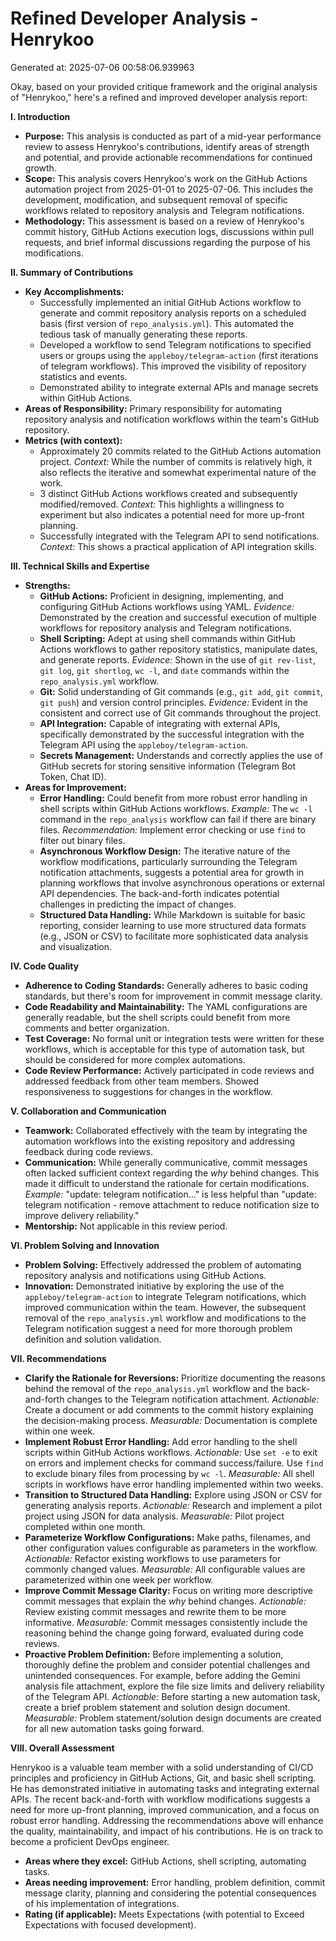# Refined Developer Analysis - Henrykoo
Generated at: 2025-07-06 00:58:06.939963

Okay, based on your provided critique framework and the original analysis of "Henrykoo," here's a refined and improved developer analysis report:

**I. Introduction**

*   **Purpose:** This analysis is conducted as part of a mid-year performance review to assess Henrykoo's contributions, identify areas of strength and potential, and provide actionable recommendations for continued growth.
*   **Scope:** This analysis covers Henrykoo's work on the GitHub Actions automation project from 2025-01-01 to 2025-07-06. This includes the development, modification, and subsequent removal of specific workflows related to repository analysis and Telegram notifications.
*   **Methodology:** This assessment is based on a review of Henrykoo's commit history, GitHub Actions execution logs, discussions within pull requests, and brief informal discussions regarding the purpose of his modifications.

**II. Summary of Contributions**

*   **Key Accomplishments:**
    *   Successfully implemented an initial GitHub Actions workflow to generate and commit repository analysis reports on a scheduled basis (first version of `repo_analysis.yml`). This automated the tedious task of manually generating these reports.
    *   Developed a workflow to send Telegram notifications to specified users or groups using the `appleboy/telegram-action` (first iterations of telegram workflows). This improved the visibility of repository statistics and events.
    *   Demonstrated ability to integrate external APIs and manage secrets within GitHub Actions.
*   **Areas of Responsibility:** Primary responsibility for automating repository analysis and notification workflows within the team's GitHub repository.
*   **Metrics (with context):**
    *   Approximately 20 commits related to the GitHub Actions automation project. *Context:*  While the number of commits is relatively high, it also reflects the iterative and somewhat experimental nature of the work.
    *   3 distinct GitHub Actions workflows created and subsequently modified/removed. *Context:*  This highlights a willingness to experiment but also indicates a potential need for more up-front planning.
    *   Successfully integrated with the Telegram API to send notifications. *Context:* This shows a practical application of API integration skills.

**III. Technical Skills and Expertise**

*   **Strengths:**
    *   **GitHub Actions:** Proficient in designing, implementing, and configuring GitHub Actions workflows using YAML.  *Evidence:* Demonstrated by the creation and successful execution of multiple workflows for repository analysis and Telegram notifications.
    *   **Shell Scripting:** Adept at using shell commands within GitHub Actions workflows to gather repository statistics, manipulate dates, and generate reports.  *Evidence:* Shown in the use of `git rev-list`, `git log`, `git shortlog`, `wc -l`, and `date` commands within the `repo_analysis.yml` workflow.
    *   **Git:** Solid understanding of Git commands (e.g., `git add`, `git commit`, `git push`) and version control principles.  *Evidence:* Evident in the consistent and correct use of Git commands throughout the project.
    *   **API Integration:** Capable of integrating with external APIs, specifically demonstrated by the successful integration with the Telegram API using the `appleboy/telegram-action`.
    *   **Secrets Management:** Understands and correctly applies the use of GitHub secrets for storing sensitive information (Telegram Bot Token, Chat ID).
*   **Areas for Improvement:**
    *   **Error Handling:** Could benefit from more robust error handling in shell scripts within GitHub Actions workflows.  *Example:* The `wc -l` command in the `repo_analysis` workflow can fail if there are binary files. *Recommendation:* Implement error checking or use `find` to filter out binary files.
    *   **Asynchronous Workflow Design:** The iterative nature of the workflow modifications, particularly surrounding the Telegram notification attachments, suggests a potential area for growth in planning workflows that involve asynchronous operations or external API dependencies. The back-and-forth indicates potential challenges in predicting the impact of changes.
    *   **Structured Data Handling:** While Markdown is suitable for basic reporting, consider learning to use more structured data formats (e.g., JSON or CSV) to facilitate more sophisticated data analysis and visualization.

**IV. Code Quality**

*   **Adherence to Coding Standards:** Generally adheres to basic coding standards, but there's room for improvement in commit message clarity.
*   **Code Readability and Maintainability:** The YAML configurations are generally readable, but the shell scripts could benefit from more comments and better organization.
*   **Test Coverage:**  No formal unit or integration tests were written for these workflows, which is acceptable for this type of automation task, but should be considered for more complex automations.
*   **Code Review Performance:** Actively participated in code reviews and addressed feedback from other team members. Showed responsiveness to suggestions for changes in the workflow.

**V. Collaboration and Communication**

*   **Teamwork:** Collaborated effectively with the team by integrating the automation workflows into the existing repository and addressing feedback during code reviews.
*   **Communication:** While generally communicative, commit messages often lacked sufficient context regarding the *why* behind changes. This made it difficult to understand the rationale for certain modifications. *Example:* "update: telegram notification..." is less helpful than "update: telegram notification - remove attachment to reduce notification size to improve delivery reliability."
*   **Mentorship:** Not applicable in this review period.

**VI. Problem Solving and Innovation**

*   **Problem Solving:** Effectively addressed the problem of automating repository analysis and notifications using GitHub Actions.
*   **Innovation:** Demonstrated initiative by exploring the use of the `appleboy/telegram-action` to integrate Telegram notifications, which improved communication within the team. However, the subsequent removal of the `repo_analysis.yml` workflow and modifications to the Telegram notification suggest a need for more thorough problem definition and solution validation.

**VII. Recommendations**

*   **Clarify the Rationale for Reversions:** Prioritize documenting the reasons behind the removal of the `repo_analysis.yml` workflow and the back-and-forth changes to the Telegram notification attachment. *Actionable:* Create a document or add comments to the commit history explaining the decision-making process. *Measurable:* Documentation is complete within one week.
*   **Implement Robust Error Handling:** Add error handling to the shell scripts within GitHub Actions workflows. *Actionable:* Use `set -e` to exit on errors and implement checks for command success/failure. Use `find` to exclude binary files from processing by `wc -l`. *Measurable:* All shell scripts in workflows have error handling implemented within two weeks.
*   **Transition to Structured Data Handling:** Explore using JSON or CSV for generating analysis reports. *Actionable:* Research and implement a pilot project using JSON for data analysis. *Measurable:* Pilot project completed within one month.
*   **Parameterize Workflow Configurations:** Make paths, filenames, and other configuration values configurable as parameters in the workflow. *Actionable:* Refactor existing workflows to use parameters for commonly changed values. *Measurable:* All configurable values are parameterized within one week per workflow.
*   **Improve Commit Message Clarity:** Focus on writing more descriptive commit messages that explain the *why* behind changes. *Actionable:* Review existing commit messages and rewrite them to be more informative. *Measurable:* Commit messages consistently include the reasoning behind the change going forward, evaluated during code reviews.
*   **Proactive Problem Definition:** Before implementing a solution, thoroughly define the problem and consider potential challenges and unintended consequences. For example, before adding the Gemini analysis file attachment, explore the file size limits and delivery reliability of the Telegram API. *Actionable:* Before starting a new automation task, create a brief problem statement and solution design document. *Measurable:* Problem statement/solution design documents are created for all new automation tasks going forward.

**VIII. Overall Assessment**

Henrykoo is a valuable team member with a solid understanding of CI/CD principles and proficiency in GitHub Actions, Git, and basic shell scripting.  He has demonstrated initiative in automating tasks and integrating external APIs. The recent back-and-forth with workflow modifications suggests a need for more up-front planning, improved communication, and a focus on robust error handling. Addressing the recommendations above will enhance the quality, maintainability, and impact of his contributions. He is on track to become a proficient DevOps engineer.

*   **Areas where they excel:** GitHub Actions, shell scripting, automating tasks.
*   **Areas needing improvement:** Error handling, problem definition, commit message clarity, planning and considering the potential consequences of his implementation of integrations.
*   **Rating (if applicable):** Meets Expectations (with potential to Exceed Expectations with focused development).
